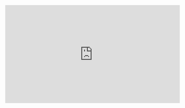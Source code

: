 
<iframe width="560" height="315" src="https://www.youtube.com/embed/sYLHM-86gGw=10965" frameborder="0" allow="accelerometer; autoplay; clipboard-write; encrypted-media; gyroscope; picture-in-picture" allowfullscreen></iframe>
